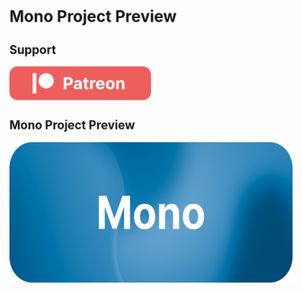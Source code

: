 # Mono Project Preview

## Support
<div>
    <a href="https://www.patreon.com/witalihirsch">
        <img src="images/patreon.png" height="60px" >
    </a>
</div>

## Mono Project Preview
<div align="center">
    <a href="https://www.patreon.com/witalihirsch">
        <img src="images/monoproject.png" height="250px" >
    </a>
</div> 